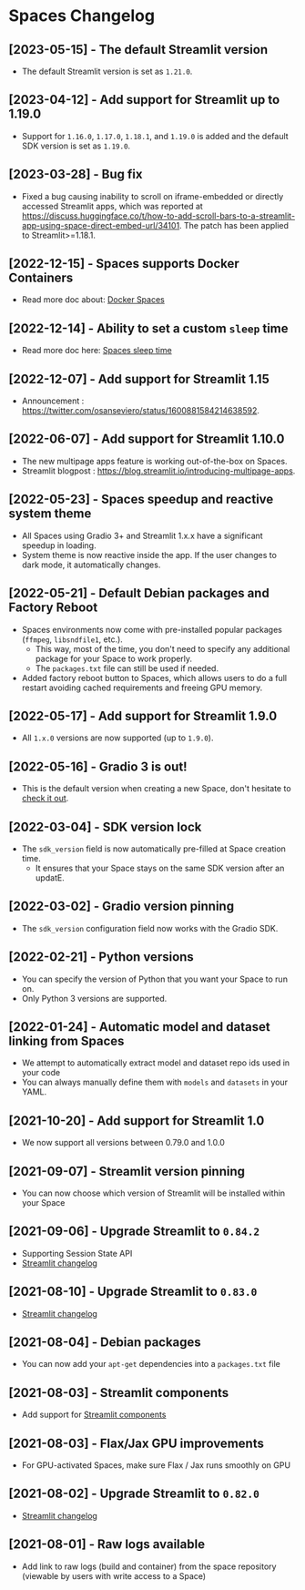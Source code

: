 # Spaces Changelog

## [2023-05-15] - The default Streamlit version
- The default Streamlit version is set as `1.21.0`.

## [2023-04-12] - Add support for Streamlit up to 1.19.0
- Support for `1.16.0`, `1.17.0`, `1.18.1`, and `1.19.0` is added and the default SDK version is set as `1.19.0`.

## [2023-03-28] - Bug fix
- Fixed a bug causing inability to scroll on iframe-embedded or directly accessed Streamlit apps, which was reported at https://discuss.huggingface.co/t/how-to-add-scroll-bars-to-a-streamlit-app-using-space-direct-embed-url/34101. The patch has been applied to Streamlit>=1.18.1.

## [2022-12-15] - Spaces supports Docker Containers

- Read more doc about: [Docker Spaces](./spaces-sdks-docker)

## [2022-12-14] - Ability to set a custom `sleep` time

- Read more doc here: [Spaces sleep time](./spaces-gpus#sleep-time)

## [2022-12-07] - Add support for Streamlit 1.15

- Announcement : https://twitter.com/osanseviero/status/1600881584214638592.

## [2022-06-07] - Add support for Streamlit 1.10.0

- The new multipage apps feature is working out-of-the-box on Spaces.
- Streamlit blogpost : https://blog.streamlit.io/introducing-multipage-apps.

## [2022-05-23] - Spaces speedup and reactive system theme

- All Spaces using Gradio 3+ and Streamlit 1.x.x have a significant speedup in loading.
- System theme is now reactive inside the app. If the user changes to dark mode, it automatically changes.

## [2022-05-21] - Default Debian packages and Factory Reboot

- Spaces environments now come with pre-installed popular packages (`ffmpeg`, `libsndfile1`, etc.).
    - This way, most of the time, you don't need to specify any additional package for your Space to work properly.
    - The `packages.txt` file can still be used if needed.
- Added factory reboot button to Spaces, which allows users to do a full restart avoiding cached requirements and freeing GPU memory.

## [2022-05-17] - Add support for Streamlit 1.9.0

- All `1.x.0` versions are now supported (up to `1.9.0`).

## [2022-05-16] - Gradio 3 is out!

- This is the default version when creating a new Space, don't hesitate to [check it out](https://huggingface.co/blog/gradio-blocks).

## [2022-03-04] - SDK version lock

- The `sdk_version` field is now automatically pre-filled at Space creation time.
    - It ensures that your Space stays on the same SDK version after an updatE.

## [2022-03-02] - Gradio version pinning

- The `sdk_version` configuration field now works with the Gradio SDK.

## [2022-02-21] - Python versions

- You can specify the version of Python that you want your Space to run on.
- Only Python 3 versions are supported.

## [2022-01-24] - Automatic model and dataset linking from Spaces

- We attempt to automatically extract model and dataset repo ids used in your code
- You can always manually define them with `models` and `datasets` in your YAML.

## [2021-10-20] - Add support for Streamlit 1.0

- We now support all versions between 0.79.0 and 1.0.0

## [2021-09-07] - Streamlit version pinning

- You can now choose which version of Streamlit will be installed within your Space

## [2021-09-06] - Upgrade Streamlit to `0.84.2`

- Supporting Session State API
- [Streamlit changelog](https://github.com/streamlit/streamlit/releases/tag/0.84.0)

## [2021-08-10] - Upgrade Streamlit to `0.83.0`

- [Streamlit changelog](https://github.com/streamlit/streamlit/releases/tag/0.83.0)

## [2021-08-04] - Debian packages

- You can now add your `apt-get` dependencies into a `packages.txt` file

## [2021-08-03] - Streamlit components

- Add support for [Streamlit components](https://streamlit.io/components)

## [2021-08-03] - Flax/Jax GPU improvements

- For GPU-activated Spaces, make sure Flax / Jax runs smoothly on GPU

## [2021-08-02] - Upgrade Streamlit to `0.82.0`

- [Streamlit changelog](https://github.com/streamlit/streamlit/releases/tag/0.82.0)

## [2021-08-01] - Raw logs available

- Add link to raw logs (build and container) from the space repository (viewable by users with write access to a Space)
